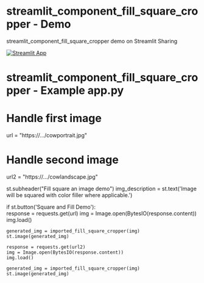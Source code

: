 # streamlit_component_fill_square_cropper - Demo

streamlit_component_fill_square_cropper demo on Streamlit Sharing

[![Streamlit App](https://static.streamlit.io/badges/streamlit_badge_black_white.svg)](https://webdevserv-portfolio-idoia-icodeidoia-portfolio-9kblei.streamlit.app/LIVE_Square_Filler_app)

# streamlit_component_fill_square_cropper - Example app.py

   # Handle first image
   url = "https://.../cowportrait.jpg" 
   # Handle second image
   url2 = "https://.../cowlandscape.jpg"
   
   st.subheader("Fill square an image demo")
   img_description = st.text('Image will be squared with color filler where applicable.')

   if st.button('Square and Fill Demo'):  
    response = requests.get(url)
    img = Image.open(BytesIO(response.content))
    img.load()

    generated_img = imported_fill_square_cropper(img)
    st.image(generated_img)

    response = requests.get(url2)
    img = Image.open(BytesIO(response.content))
    img.load()

    generated_img = imported_fill_square_cropper(img)
    st.image(generated_img)
